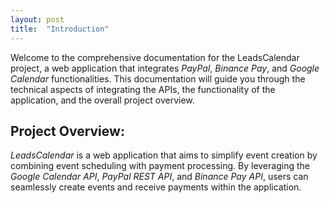 ```yaml
---
layout: post
title:  "Introduction"
---
```


Welcome to the comprehensive documentation for the LeadsCalendar project, a web application that integrates *PayPal*, *Binance Pay*, and *Google Calendar* functionalities. This documentation will guide you through the technical aspects of integrating the APIs, the functionality of the application, and the overall project overview.

## Project Overview:
*LeadsCalendar* is a web application that aims to simplify event creation by combining event scheduling with payment processing. By leveraging the *Google Calendar API*, *PayPal REST API*, and *Binance Pay API*, users can seamlessly create events and receive payments within the application.